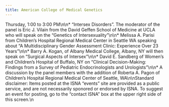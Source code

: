 ```yaml
---
title: American College of Medical Genetics
---
```


Thursday, 1:00 to 3:00 PM\n\n* &#8220;Intersex Disorders&#8221;. The moderator of the panel is Eric J. Vilain from the David Geffen School of Medicine at <span class="caps">UCLA</span> who will speak on the &#8220;Genetics of Intersexuality&#8221;\n\n\* Melissa A. Parisi from Children&#8217;s Hospital Regional Medical Center in Seattle WA speaking about &#8220;A Multidisciplinary Gender Assessment Clinic: Experience Over 23 Years&#8221;\n\n\* Barry A. Kogan, of Albany Medical College, Albany, NY will then speak on &#8220;Surgical Aspects of Intersex&#8221;\n\n\* David E. Sandberg of Women&#8217;s and Children&#8217;s Hospital of Buffalo, NY on &#8220;Clinical Decision-Making: Findings from a Survey of Pediatric Endocrinologists and Urologists&#8221;\n\n\* A discussion by the panel members with the addition of Roberta A. Pagon of Children&#8217;s Hospital Regional Medical Center of Seattle, WA\n\nStandard disclaimer: Items posted at the <span class="caps">ISNA</span> &#8220;events&#8221; site are provided as a public service, and are not necessarily sponored or endorsed by <span class="caps">ISNA</span>. To suggest an event for posting, go to the &#8220;contact <span class="caps">ISNA</span>&#8221; box at the upper right side of this screen.\n